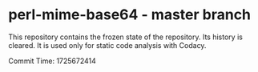 # perl-mime-base64 - master branch

This repository contains the frozen state of the repository.
Its history is cleared. It is used only for static code
analysis with Codacy.

Commit Time: 1725672414